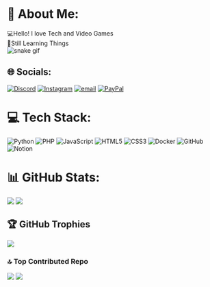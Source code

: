 # 💫 About Me:
💻Hello! I love Tech and Video Games<br> 🌱Still Learning Things<br> 
![snake gif](https://github.com/Aaron2657/Aaron2657/blob/output/snake.svg)
## 🌐 Socials:
[![Discord](https://img.shields.io/badge/Discord-%237289DA.svg?logo=discord&logoColor=white)](https://discord.gg/styrax1) [![Instagram](https://img.shields.io/badge/Instagram-%23E4405F.svg?logo=Instagram&logoColor=white)](https://instagram.com/la.mortzxc) [![email](https://img.shields.io/badge/Email-D14836?logo=gmail&logoColor=white)](mailto:aaronteston7@gmail.com) [![PayPal](https://img.shields.io/badge/PayPal-00457C?style=for-the-badge&logo=paypal&logoColor=white)](https://paypal.me/https://www.paypal.me/AaronTeston) <br>

# 💻 Tech Stack:
![Python](https://img.shields.io/badge/python-3670A0?style=flat&logo=python&logoColor=ffdd54) ![PHP](https://img.shields.io/badge/php-%23777BB4.svg?style=flat&logo=php&logoColor=white) ![JavaScript](https://img.shields.io/badge/javascript-%23323330.svg?style=flat&logo=javascript&logoColor=%23F7DF1E) ![HTML5](https://img.shields.io/badge/html5-%23E34F26.svg?style=flat&logo=html5&logoColor=white) ![CSS3](https://img.shields.io/badge/css3-%231572B6.svg?style=flat&logo=css3&logoColor=white) ![Docker](https://img.shields.io/badge/docker-%230db7ed.svg?style=flat&logo=docker&logoColor=white) ![GitHub](https://img.shields.io/badge/github-%23121011.svg?style=flat&logo=github&logoColor=white) ![Notion](https://img.shields.io/badge/Notion-%23000000.svg?style=flat&logo=notion&logoColor=white) 
# 📊 GitHub Stats:
![](https://github-readme-stats.vercel.app/api?username=Aaron2657&theme=dark&hide_border=false&include_all_commits=true&count_private=true)
![](https://nirzak-streak-stats.vercel.app/?user=Aaron2657&theme=dark&hide_border=false)


## 🏆 GitHub Trophies
![](https://github-profile-trophy.vercel.app/?username=Aaron2657&theme=radical&no-frame=false&no-bg=true&margin-w=4)

### 🔝 Top Contributed Repo
![](https://github-contributor-stats.vercel.app/api?username=Aaron2657&limit=5&theme=shadow_blue&combine_all_yearly_contributions=true)
[![](https://visitcount.itsvg.in/api?id=Aaron2657&icon=3&color=2)](https://visitcount.itsvg.in)

